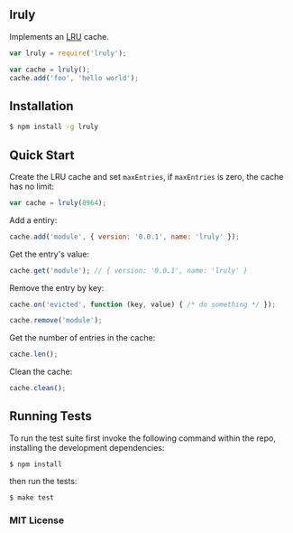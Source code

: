 lruly
-----

  Implements an [LRU](http://en.wikipedia.org/wiki/Cache_algorithms#Least_Recently_Used) cache.

```js
var lruly = require('lruly');

var cache = lruly();
cache.add('foo', 'hello world');
```

## Installation

```sh
$ npm install -g lruly
```

## Quick Start

  Create the LRU cache and set `maxEntries`,
  if `maxEntries` is zero, the cache has no limit:

```js
var cache = lruly(8964);
```

  Add a entiry:

```js
cache.add('module', { version: '0.0.1', name: 'lruly' });
```

  Get the entry's value:

```js
cache.get('module'); // { version: '0.0.1', name: 'lruly' }
```

  Remove the entry by key:

```js
cache.on('evicted', function (key, value) { /* do something */ });

cache.remove('module');
```

  Get the number of entries in the cache:

```js
cache.len();
```

  Clean the cache:

```js
cache.clean();
```

## Running Tests

To run the test suite first invoke the following command within the repo, installing the development dependencies:

    $ npm install

then run the tests:

    $ make test

### MIT License
